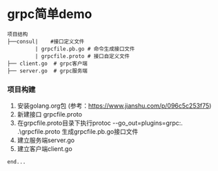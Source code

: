 
# grpc简单demo

```
项目结构
├──consul|    #接口定义文件
         | grpcfile.pb.go # 命令生成接口文件
         | grpcfile.proto # 接口自定义文件
├── client.go  # grpc客户端
├── server.go  # grpc服务端
```


### 项目构建
1. 安装golang.org包 (参考：https://www.jianshu.com/p/096c5c253f75)
2. 新建接口 grpcfile.proto
3. 在grpcfile.proto目录下执行protoc --go_out=plugins=grpc:.  .\grpcfile.proto 生成grpcfile.pb.go接口文件
4. 建立服务端server.go
6. 建立客户端client.go

```
end...
```













